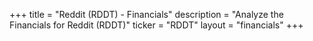 +++
title = "Reddit (RDDT) - Financials"
description = "Analyze the Financials for Reddit (RDDT)"
ticker = "RDDT"
layout = "financials"
+++

